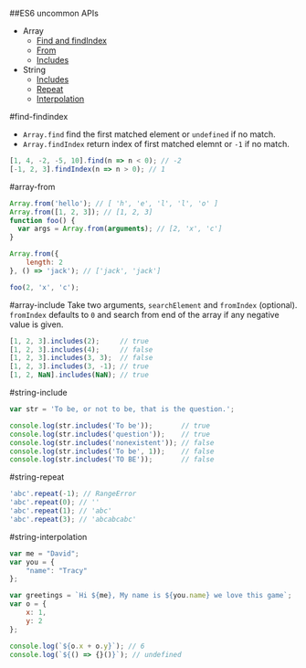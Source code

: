 ##ES6 uncommon APIs

* Array
  * [Find and findIndex](#find-findindex)
  * [From](#array-from)
  * [Includes](#array-include)
* String
  * [Includes](#string-include)
  * [Repeat](#string-repeat)
  * [Interpolation](#string-interpolation)

#find-findindex
* `Array.find` find the first matched element or `undefined` if no match.
* `Array.findIndex` return index of first matched elemnt or `-1` if no match.

```javascript
[1, 4, -2, -5, 10].find(n => n < 0); // -2
[-1, 2, 3].findIndex(n => n > 0); // 1
```

#array-from
```javascript
Array.from('hello'); // [ 'h', 'e', 'l', 'l', 'o' ]
Array.from([1, 2, 3]); // [1, 2, 3]
function foo() {
  var args = Array.from(arguments); // [2, 'x', 'c']
}

Array.from({
	length: 2
}, () => 'jack'); // ['jack', 'jack']

foo(2, 'x', 'c');
```

#array-include
Take two arguments, `searchElement` and `fromIndex` (optional). `fromIndex` defaults to `0` and search from end of the array if
any negative value is given.
```javascript
[1, 2, 3].includes(2);     // true
[1, 2, 3].includes(4);     // false
[1, 2, 3].includes(3, 3);  // false
[1, 2, 3].includes(3, -1); // true
[1, 2, NaN].includes(NaN); // true
```

#string-include
```javascript
var str = 'To be, or not to be, that is the question.';

console.log(str.includes('To be'));       // true
console.log(str.includes('question'));    // true
console.log(str.includes('nonexistent')); // false
console.log(str.includes('To be', 1));    // false
console.log(str.includes('TO BE'));       // false
```

#string-repeat
```javascript
'abc'.repeat(-1); // RangeError
'abc'.repeat(0); // ''
'abc'.repeat(1); // 'abc'
'abc'.repeat(3); // 'abcabcabc'
```

#string-interpolation
```javascript
var me = "David";
var you = {
    "name": "Tracy"
};

var greetings = `Hi ${me}, My name is ${you.name} we love this game`;
var o = {
    x: 1,
    y: 2
};

console.log(`${o.x + o.y}`); // 6
console.log(`${() => {}()}`); // undefined
```

